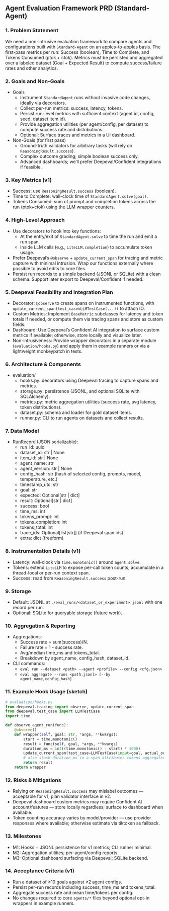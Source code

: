 ## Agent Evaluation Framework PRD (Standard-Agent)

### 1. Problem Statement
We need a non-intrusive evaluation framework to compare agents and configurations built with `Standard-Agent` on an apples-to-apples basis. The first-pass metrics per run: Success (boolean), Time to Complete, and Tokens Consumed (ptok + ctok). Metrics must be persisted and aggregated over a labeled dataset (Goal + Expected Result) to compute success/failure rates and other analytics.

### 2. Goals and Non-Goals
- Goals
  - Instrument `StandardAgent` runs without invasive code changes, ideally via decorators.
  - Collect per-run metrics: success, latency, tokens.
  - Persist run-level metrics with sufficient context (agent id, config, seed, dataset item id).
  - Provide aggregation utilities (per agent/config, per dataset) to compute success rate and distributions.
  - Optional: Surface traces and metrics in a UI dashboard.
- Non-Goals (for first pass)
  - Ground-truth validators for arbitrary tasks (will rely on `ReasoningResult.success`).
  - Complex outcome grading; simple boolean success only.
  - Advanced dashboards; we’ll prefer Deepeval/Confident integrations if feasible.

### 3. Key Metrics (v1)
- Success: use `ReasoningResult.success` (boolean).
- Time to Complete: wall-clock time of `StandardAgent.solve(goal)`.
- Tokens Consumed: sum of prompt and completion tokens across the run (ptok+ctok) using the LLM wrapper counters.

### 4. High-Level Approach
- Use decorators to hook into key functions:
  - At the entry/exit of `StandardAgent.solve` to time the run and emit a run span.
  - Inside LLM calls (e.g., `LiteLLM.completion`) to accumulate token usage.
- Prefer Deepeval’s `@observe` + `update_current_span` for tracing and metric capture with minimal intrusion. Wrap our functions externally where possible to avoid edits to core files.
- Persist run records to a simple backend (JSONL or SQLite) with a clean schema. Support later export to Deepeval/Confident if needed.

### 5. Deepeval Feasibility and Integration Plan
- Decorator: `@observe` to create spans on instrumented functions, with `update_current_span(test_case=LLMTestCase(...))` to attach IO.
- Custom Metrics: Implement `BaseMetric` subclasses for latency and token totals if needed, or compute them via tracing spans and store as custom fields.
- Dashboard: Use Deepeval’s Confident AI integration to surface custom metrics if available; otherwise, store locally and visualize later.
- Non-intrusiveness: Provide wrapper decorators in a separate module (`evaluation/hooks.py`) and apply them in example runners or via a lightweight monkeypatch in tests.

### 6. Architecture & Components
- evaluation/
  - hooks.py: decorators using Deepeval tracing to capture spans and metrics.
  - storage.py: persistence (JSONL, and optional SQLite with SQLAlchemy).
  - metrics.py: metric aggregation utilities (success rate, avg latency, token distributions).
  - dataset.py: schema and loader for gold dataset items.
  - runner.py: CLI to run agents on datasets and collect results.

### 7. Data Model
- RunRecord (JSON serializable):
  - run_id: uuid
  - dataset_id: str | None
  - item_id: str | None
  - agent_name: str
  - agent_version: str | None
  - config_hash: str (hash of selected config, prompts, model, temperature, etc.)
  - timestamp_utc: str
  - goal: str
  - expected: Optional[str | dict]
  - result: Optional[str | dict]
  - success: bool
  - time_ms: int
  - tokens_prompt: int
  - tokens_completion: int
  - tokens_total: int
  - trace_ids: Optional[list[str]] (if Deepeval span ids)
  - extra: dict (freeform)

### 8. Instrumentation Details (v1)
- Latency: wall-clock via `time.monotonic()` around `agent.solve`.
- Tokens: extend `LiteLLM` to expose per-call token counts; accumulate in a thread-local or per-run context span.
- Success: read from `ReasoningResult.success` post-run.

### 9. Storage
- Default: JSONL at `./eval_runs/<dataset_or_experiment>.jsonl` with one record per run.
- Optional: SQLite for queryable storage (future work).

### 10. Aggregation & Reporting
- Aggregations:
  - Success rate = sum(success)/N.
  - Failure rate = 1 - success rate.
  - Avg/median time_ms and tokens_total.
  - Breakdown by agent_name, config_hash, dataset_id.
- CLI commands:
  - `eval run --dataset <path> --agent <profile> --config <cfg.json>`
  - `eval aggregate --runs <path.jsonl> [--by agent_name,config_hash]`

### 11. Example Hook Usage (sketch)
```python
# evaluation/hooks.py
from deepeval.tracing import observe, update_current_span
from deepeval.test_case import LLMTestCase
import time

def observe_agent_run(func):
    @observe()
    def wrapper(self, goal: str, *args, **kwargs):
        start = time.monotonic()
        result = func(self, goal, *args, **kwargs)
        duration_ms = int((time.monotonic() - start) * 1000)
        update_current_span(test_case=LLMTestCase(input=goal, actual_output=str(result)))
        # also stash duration_ms in a span attribute; tokens aggregated elsewhere
        return result
    return wrapper
```

### 12. Risks & Mitigations
- Relying on `ReasoningResult.success` may mislabel outcomes — acceptable for v1; plan validator interface in v2.
- Deepeval dashboard custom metrics may require Confident AI account/features — store locally regardless; surface to dashboard when available.
- Token counting accuracy varies by model/provider — use provider responses where available; otherwise estimate via tiktoken as fallback.

### 13. Milestones
- M1: Hooks + JSONL persistence for v1 metrics; CLI runner minimal.
- M2: Aggregation utilities; per-agent/config reports.
- M3: Optional dashboard surfacing via Deepeval; SQLite backend.

### 14. Acceptance Criteria (v1)
- Run a dataset of ≥10 goals against ≥2 agent configs.
- Persist per-run records including success, time_ms and tokens_total.
- Aggregate success rate and mean time/tokens per config.
- No changes required to core `agents/*` files beyond optional opt-in wrappers in example runners.
